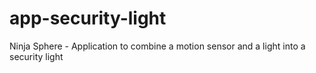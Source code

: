 # app-security-light
Ninja Sphere - Application to combine a motion sensor and a light into a security light
